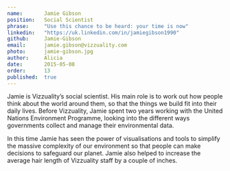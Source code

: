 ```yaml
---
name:       Jamie Gibson
position:   Social Scientist
phrase:     "Use this chance to be heard: your time is now"   
linkedin:   "https://uk.linkedin.com/in/jamiegibson1990"
github:		Jamie-Gibson
email:      jamie.gibson@vizzuality.com
photo:      jamie-gibson.jpg
author:     Alicia
date:       2015-05-08
order:		13
published:  true
---
```


 Jamie is Vizzuality’s social scientist. His main role is to work out how people think about the world around them, so that the things we build fit into their daily lives. Before Vizzuality, Jamie spent two years working with the United Nations Environment Programme, looking into the different ways governments collect and manage their environmental data. 
 
 In this time Jamie has seen the power of visualisations and tools to simplify the massive complexity of our environment so that people can make decisions to safeguard our planet. Jamie also helped to increase the average hair length of Vizzuality staff by a couple of inches.
